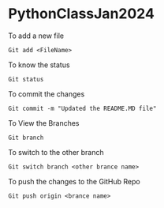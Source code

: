 # PythonClassJan2024

To add a new file
    
    Git add <FileName>

To know the status 
    
    Git status

To commit the changes 
    
    Git commit -m "Updated the README.MD file"

To View the Branches
    
    Git branch

To switch to the other branch
    
    Git switch branch <other brance name>

To push the changes to the GitHub Repo
    
    Git push origin <brance name>
